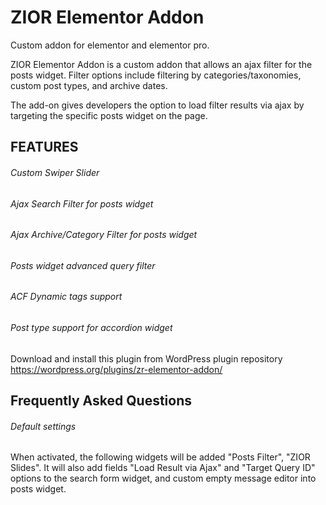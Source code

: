 # ZIOR Elementor Addon
Custom addon for elementor and elementor pro.

ZIOR Elementor Addon is a custom addon that allows an ajax filter for the posts widget. Filter options include filtering by categories/taxonomies, custom post types, and archive dates.

The add-on gives developers the option to load filter results via ajax by targeting the specific posts widget on the page.

## FEATURES

###### Custom Swiper Slider
###### Ajax Search Filter for posts widget
###### Ajax Archive/Category Filter for posts widget
###### Posts widget advanced query filter
###### ACF Dynamic tags support
###### Post type support for accordion widget

Download and install this plugin from WordPress plugin repository
https://wordpress.org/plugins/zr-elementor-addon/

## Frequently Asked Questions

###### Default settings
When activated, the following widgets will be added "Posts Filter", "ZIOR Slides". It will also add fields "Load Result via Ajax" and "Target Query ID" options to the search form widget, and custom empty message editor into posts widget.